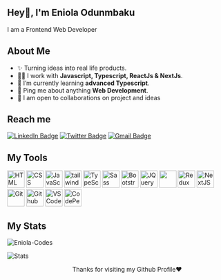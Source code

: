 
<h2>Hey👋, I'm Eniola Odunmbaku</h2>
<p>I am a Frontend Web Developer</p>



<h2>About Me</h2>

<ul>
  <li>✨ Turning ideas into real life products. </li> 
  <li>👨‍💻 I work with <strong>Javascript, Typescript, ReactJs & NextJs</strong>.</li>
  <li>🔭 I’m currently learning <strong>advanced Typescript</strong>. </li>
  <li>💬 Ping me about anything <strong>Web Development</strong>.</li>
  <li>🤝 I am open to collaborations on project and ideas</li>
</ul>

<h2>Reach me</h3>
<p><a href="https://www.linkedin.com/in/eni-ola/"><img src="https://img.shields.io/badge/-Eniola%20Odunmbaku%20-blue?style=plastic&amp;labelColor=blue&amp;logo=LinkedIn&amp;link=www.linkedin.com/in/adeoluwa-agbakosi-687023219" alt="LinkedIn Badge"></a> 
  <a href="https://twitter.com/EniolaCodes/"><img src="https://img.shields.io/badge/-EniolaCodes-informational?style=plastic&amp;labelColor=informational&amp;logo=Twitter&amp;link=https://twitter.com/Dev_180Memes" alt="Twitter Badge"></a>
  <a href="mailto:eniolacodes1@gmail.com"><img src="https://img.shields.io/badge/-Eniola%20Codes-fff?style=plastic&amp;labelColor=fff&amp;logo=Gmail&amp;link=mailto:adeoluwaagbakosi@gmail.com" alt="Gmail Badge"></a></p>


<h2> My Tools </h2>
<p align="left">
    <img src="https://cdn.jsdelivr.net/gh/devicons/devicon/icons/html5/html5-original.svg" alt="HTML" height="40" width="40" />
  <img src="https://cdn.jsdelivr.net/gh/devicons/devicon/icons/css3/css3-original.svg" alt="CSS" height="40" width="40"/>
 
  <img src="https://cdn.jsdelivr.net/gh/devicons/devicon/icons/javascript/javascript-original.svg" alt="JavaScript" height="40" width="40"/>
    <img src="https://www.vectorlogo.zone/logos/tailwindcss/tailwindcss-icon.svg" alt="tailwind" width="40" height="40"/> 
    <img src="https://cdn.jsdelivr.net/gh/devicons/devicon/icons/typescript/typescript-original.svg" alt="TypeScript" height="40" width="40"/> 
   <img src="https://cdn.jsdelivr.net/gh/devicons/devicon/icons/sass/sass-original.svg" alt="Sass" height="40" width="40"/>
  <img src="https://cdn.jsdelivr.net/gh/devicons/devicon/icons/bootstrap/bootstrap-original.svg" alt="Bootstrap" height="40" width="40"/>
   <img src="https://cdn.jsdelivr.net/gh/devicons/devicon/icons/jquery/jquery-original.svg" alt="JQuery" height="40" width="40"/>
  <img src="https://cdn.jsdelivr.net/gh/devicons/devicon/icons/react/react-original.svg" ait="React" height="40" width="40" />
   <img src="https://cdn.jsdelivr.net/gh/devicons/devicon/icons/redux/redux-original.svg" alt="Redux" height="40" width="40"/>
    <img src="https://cdn.jsdelivr.net/gh/devicons/devicon/icons/nextjs/nextjs-original.svg" alt="NextJS" height="40" width="40"/>
  <img src="https://cdn.jsdelivr.net/gh/devicons/devicon/icons/git/git-original.svg" alt="Git" height="40" width="40"/>
  <img src="https://cdn.jsdelivr.net/gh/devicons/devicon/icons/github/github-original.svg" alt="Github" height="40" width="40"/>
  <img src="https://cdn.jsdelivr.net/gh/devicons/devicon/icons/vscode/vscode-original.svg" alt="VSCode" height="40" width="40"/>
            <img src="https://cdn.jsdelivr.net/gh/devicons/devicon/icons/codepen/codepen-plain.svg"  alt="CodePen" height="40" width="40"/>
        
  
</p>



<h2> My Stats </h2>

<p><img src="https://github-readme-streak-stats.herokuapp.com/?user=Eniola-Codes&" alt="Eniola-Codes" /></p>

<p><img src="https://github-readme-stats.vercel.app/api?username=Eniola-Codes&show_icons=true&hide_border=true" alt="Stats" /></p>
<!-- 
<p><img align="left" src="https://github-readme-stats.vercel.app/api/top-langs?username=Eniola-Codes&show_icons=true&locale=en&layout=compact" alt="Eniola-Codes" /></p> -->
 
<p align="center" > &nbsp;&nbsp;&nbsp;&nbsp;&nbsp;&nbsp;&nbsp;&nbsp;&nbsp;&nbsp;&nbsp;&nbsp; Thanks for visiting my Github Profile❤️ </p>
